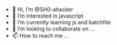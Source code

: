 - 👋 Hi, I’m @SH0-ahacker
- 👀 I’m interested in javascript 
- 🌱 I’m currently learning js and batchfile
- 💞️ I’m looking to collaborate on ...
- 📫 How to reach me ...

<!---
SH0-ahacker/SH0-ahacker is a ✨ special ✨ repository because its `README.md` (this file) appears on your GitHub profile.
You can click the Preview link to take a look at your changes.
--->
